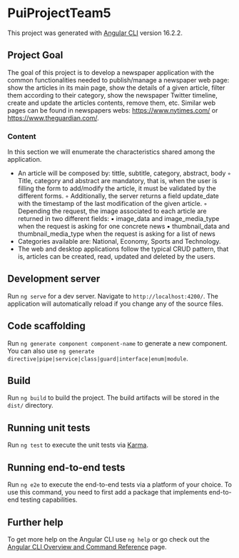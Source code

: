 # PuiProjectTeam5

This project was generated with [Angular CLI](https://github.com/angular/angular-cli) version 16.2.2.

## Project Goal

The goal of this project is to develop a newspaper application with the common functionalities needed
to publish/manage a newspaper web page: show the articles in its main page, show the details of
a given article, filter them according to their category, show the newspaper Twitter timeline,
create and update the articles contents, remove them, etc. Similar web pages can be found in
newspapers webs: https://www.nytimes.com/ or https://www.theguardian.com/.

### Content

In this section we will enumerate the characteristics shared among the application.
- An article will be composed by: tittle, subtitle, category, abstract, body
◦ Title, category and abstract are mandatory, that is, when the user is filling the form to
add/modify the article, it must be validated by the different forms.
◦ Additionally, the server returns a field update_date with the timestamp of the last
modification of the given article.
◦ Depending the request, the image associated to each article are returned in two different
fields:
▪ image_data and image_media_type when the request is asking for one concrete news
▪ thumbnail_data and thumbnail_media_type when the request is asking for a list of
news
- Categories available are: National, Economy, Sports and Technology.
- The web and desktop applications follow the typical CRUD pattern, that is, articles can be created,
read, updated and deleted by the users.

## Development server

Run `ng serve` for a dev server. Navigate to `http://localhost:4200/`. The application will automatically reload if you change any of the source files.

## Code scaffolding

Run `ng generate component component-name` to generate a new component. You can also use `ng generate directive|pipe|service|class|guard|interface|enum|module`.

## Build

Run `ng build` to build the project. The build artifacts will be stored in the `dist/` directory.

## Running unit tests

Run `ng test` to execute the unit tests via [Karma](https://karma-runner.github.io).

## Running end-to-end tests

Run `ng e2e` to execute the end-to-end tests via a platform of your choice. To use this command, you need to first add a package that implements end-to-end testing capabilities.

## Further help

To get more help on the Angular CLI use `ng help` or go check out the [Angular CLI Overview and Command Reference](https://angular.io/cli) page.
